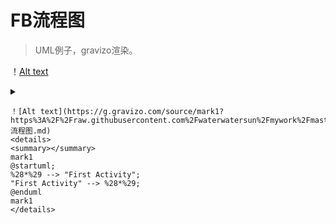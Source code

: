 # FB流程图 #
> UML例子，gravizo渲染。

！[Alt text](https://g.gravizo.com/source/mark1?https%3A%2F%2Fraw.githubusercontent.com%2Fwaterwatersun%2Fmywork%2Fmaster%2FFB流程图.md?1)
<details>
<summary></summary>
mark1
@startuml;
%28*%29 --> "First Activity";
"First Activity" --> %28*%29;
@enduml
mark1
</details>

```
！[Alt text](https://g.gravizo.com/source/mark1?https%3A%2F%2Fraw.githubusercontent.com%2Fwaterwatersun%2Fmywork%2Fmaster%2FFB流程图.md)
<details>
<summary></summary>
mark1
@startuml;
%28*%29 --> "First Activity";
"First Activity" --> %28*%29;
@enduml
mark1
</details>
```